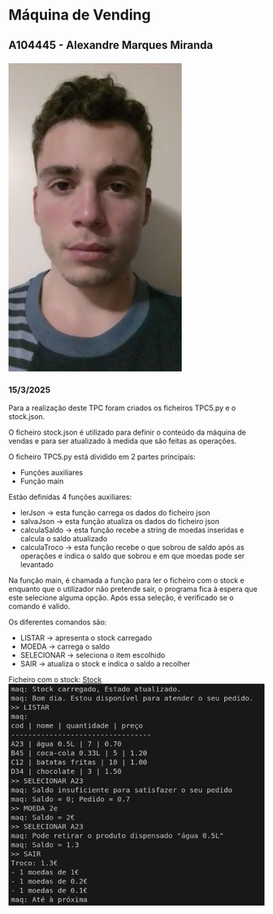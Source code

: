 # Máquina de Vending
## A104445 - Alexandre Marques Miranda
### ![](../imagens/fotoRelatorio.webp)
### 15/3/2025

Para a realização deste TPC foram criados os ficheiros TPC5.py e o stock.json.

O ficheiro stock.json é utilizado para definir o conteúdo da máquina de vendas e para ser atualizado à medida que são feitas as operações.

O ficheiro TPC5.py está dividido em 2 partes principais:

- Funções auxiliares
- Função main

Estão definidas 4 funções auxiliares:

- lerJson -> esta função carrega os dados do ficheiro json
- salvaJson -> esta função atualiza os dados do ficheiro json
- calculaSaldo -> esta função recebe a string de moedas inseridas e calcula o saldo atualizado
- calculaTroco -> esta função recebe o que sobrou de saldo após as operações e indica o saldo que sobrou e em que moedas pode ser levantado

Na função main, é chamada a função para ler o ficheiro com o stock e enquanto que o utilizador não pretende sair, o programa fica à espera que este selecione alguma opção. Após essa seleção, é verificado se o comando é valido. 

Os diferentes comandos são:

- LISTAR -> apresenta o stock carregado
- MOEDA -> carrega o saldo
- SELECIONAR -> seleciona o item escolhido
- SAIR -> atualiza o stock e indica o saldo a recolher

Ficheiro com o stock: [Stock](stock.json)
![Exemplo de input e output](../imagens/TPC5ex.png)